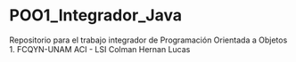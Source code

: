 # POO1_Integrador_Java
Repositorio para el trabajo integrador de Programación Orientada a Objetos 1. 
FCQYN-UNAM
ACI - LSI
Colman Hernan Lucas
